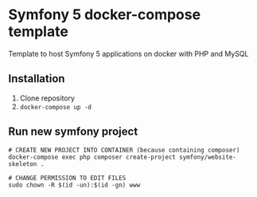 # Symfony 5 docker-compose template
Template to host Symfony 5 applications on docker with PHP and MySQL

## Installation
1. Clone repository
2. `docker-compose up -d`

## Run new symfony project
```
# CREATE NEW PROJECT INTO CONTAINER (because containing composer)
docker-compose exec php composer create-project symfony/website-skeleton .

# CHANGE PERMISSION TO EDIT FILES
sudo chown -R $(id -un):$(id -gn) www
```